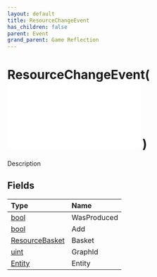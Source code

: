 ```yaml
---
layout: default
title: ResourceChangeEvent
has_children: false
parent: Event
grand_parent: Game Reflection
---
```

# ResourceChangeEvent( ![ EntityEventBase ](/game-reflection/events/entity_event_base.md) )
Description 

## Fields
| Type | Name |
|:-------------|:--------------|
| [bool](/game-reflection/components/bool.md) | WasProduced |
| [bool](/game-reflection/components/bool.md) | Add |
| [ResourceBasket](/game-reflection/classes/resource_basket.md) | Basket |
| [uint](/game-reflection/components/uint.md) | GraphId |
| [Entity](/game-reflection/classes/entity.md) | Entity |
